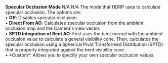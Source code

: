 <tr>
<td><strong>Specular Occlusion Mode</strong></td>
<td>N/A</td>
<td>N/A</td>
<td>The mode that HDRP uses to calculate specular occlusion. The options are:<br/>&#8226; <strong>Off</strong>: Disables specular occlusion.<br/>&#8226; <strong>Direct From AO</strong>: Calculates specular occlusion from the ambient occlusion map and the Camera's view vector.<br/>&#8226; <strong>SPTD Integration of Bent AO</strong>: First uses the bent normal with the ambient occlusion value to calculate a general visibility cone. Then, calculates the specular occlusion using a Spherical Pivot Transformed Distribution (SPTD) that is properly integrated against the bent visibility cone.<br/>&#8226; *Custom*: Allows you to specify your own specular occlusion values.</td>
</tr>
